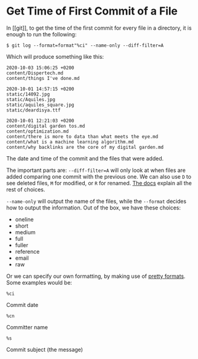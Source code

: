 # Get Time of First Commit of a File
In [[git]], to get the time of the first commit for every file in a directory, it is enough to run the following:

	$ git log --format=format"%ci" --name-only --diff-filter=A

Which will produce something like this:

    2020-10-03 15:06:25 +0200
    content/Dispertech.md
    content/things I've done.md
    
    2020-10-01 14:57:15 +0200
    static/14092.jpg
    static/Aquiles.jpg
    static/aquiles_square.jpg
    static/deardisya.ttf
    
    2020-10-01 12:21:03 +0200
    content/digital garden tos.md
    content/optimization.md
    content/there is more to data than what meets the eye.md
    content/what is a machine learning algorithm.md
    content/why backlinks are the core of my digital garden.md

The date and time of the commit and the files that were added. 

The important parts are: ``--diff-filter=A`` will only look at when files are added comparing one commit with the previous one. We can also use ``D`` to see deleted files, ``M``  for modified, or ``R`` for renamed. [The docs](https://git-scm.com/docs/diff-options) explain all the rest of choices. 

``--name-only`` will output the name of the files, while the ``--format`` decides how to output the information. Out of the box, we have these choices: 

- oneline 
- short
- medium
- full
- fuller
- reference
- email
- raw

Or we can specify our own formatting, by making use of [pretty formats](https://git-scm.com/docs/git-log#_pretty_formats). Some examples would be:

	%ci
Commit date
	
    %cn
Committer name

	%s
Commit subject (the message)




